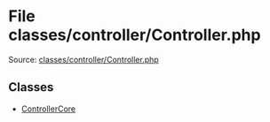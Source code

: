 File classes/controller/Controller.php
=========

Source: [classes/controller/Controller.php](https://github.com/PrestaShop/PrestaShop/blob/1.5.6.1/classes/controller/Controller.php)


Classes
-------

* [ControllerCore](class.ControllerCore.md)

